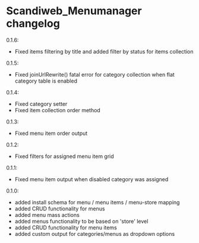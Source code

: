 Scandiweb_Menumanager changelog
========================

0.1.6:
- Fixed items filtering by title and added filter by status for items collection

0.1.5:
- Fixed joinUrlRewrite() fatal error for category collection when 
 flat category table is enabled

0.1.4:
- Fixed category setter
- Fixed item collection order method

0.1.3:
- Fixed menu item order output

0.1.2:
- Fixed filters for assigned menu item grid

0.1.1:
- Fixed menu item output when disabled category was assigned

0.1.0:
- added install schema for menu / menu items / menu-store mapping
- added CRUD functionality for menus
- added menu mass actions
- added menus functionality to be based on 'store' level
- added CRUD functionality for menu items
- added custom output for categories/menus as dropdown options

